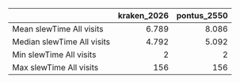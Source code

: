 |                            |   kraken_2026 |   pontus_2550 |
|:---------------------------|--------------:|--------------:|
| Mean slewTime All visits   |         6.789 |         8.086 |
| Median slewTime All visits |         4.792 |         5.092 |
| Min slewTime All visits    |         2     |         2     |
| Max slewTime All visits    |       156     |       156     |

